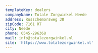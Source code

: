 ```yaml
---
templateKey: dealers
companyName: Totale Zorgwinkel Neede
address: Russchemorsweg 38
zipCode: 7161 RT
city: Neede
phone: 0545-296368
mail: info@totalezorgwinkel.nl
site: 'https://www.totalezorgwinkel.nl'
---
```


